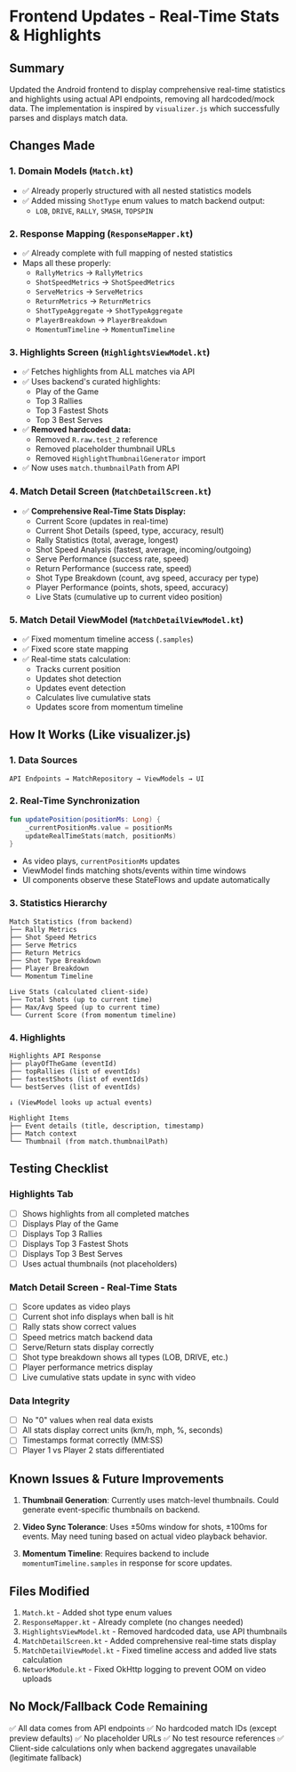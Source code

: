 # Frontend Updates - Real-Time Stats & Highlights

## Summary
Updated the Android frontend to display comprehensive real-time statistics and highlights using actual API endpoints, removing all hardcoded/mock data. The implementation is inspired by `visualizer.js` which successfully parses and displays match data.

## Changes Made

### 1. **Domain Models (`Match.kt`)**
- ✅ Already properly structured with all nested statistics models
- ✅ Added missing `ShotType` enum values to match backend output:
  - `LOB`, `DRIVE`, `RALLY`, `SMASH`, `TOPSPIN`

### 2. **Response Mapping (`ResponseMapper.kt`)**
- ✅ Already complete with full mapping of nested statistics
- Maps all these properly:
  - `RallyMetrics` → `RallyMetrics`
  - `ShotSpeedMetrics` → `ShotSpeedMetrics`
  - `ServeMetrics` → `ServeMetrics`
  - `ReturnMetrics` → `ReturnMetrics`
  - `ShotTypeAggregate` → `ShotTypeAggregate`
  - `PlayerBreakdown` → `PlayerBreakdown`
  - `MomentumTimeline` → `MomentumTimeline`

### 3. **Highlights Screen (`HighlightsViewModel.kt`)**
- ✅ Fetches highlights from ALL matches via API
- ✅ Uses backend's curated highlights:
  - Play of the Game
  - Top 3 Rallies
  - Top 3 Fastest Shots
  - Top 3 Best Serves
- ✅ **Removed hardcoded data:**
  - Removed `R.raw.test_2` reference
  - Removed placeholder thumbnail URLs
  - Removed `HighlightThumbnailGenerator` import
- ✅ Now uses `match.thumbnailPath` from API

### 4. **Match Detail Screen (`MatchDetailScreen.kt`)**
- ✅ **Comprehensive Real-Time Stats Display:**
  - Current Score (updates in real-time)
  - Current Shot Details (speed, type, accuracy, result)
  - Rally Statistics (total, average, longest)
  - Shot Speed Analysis (fastest, average, incoming/outgoing)
  - Serve Performance (success rate, speed)
  - Return Performance (success rate, speed)
  - Shot Type Breakdown (count, avg speed, accuracy per type)
  - Player Performance (points, shots, speed, accuracy)
  - Live Stats (cumulative up to current video position)

### 5. **Match Detail ViewModel (`MatchDetailViewModel.kt`)**
- ✅ Fixed momentum timeline access (`.samples`)
- ✅ Fixed score state mapping
- ✅ Real-time stats calculation:
  - Tracks current position
  - Updates shot detection
  - Updates event detection
  - Calculates live cumulative stats
  - Updates score from momentum timeline

## How It Works (Like visualizer.js)

### 1. **Data Sources**
```
API Endpoints → MatchRepository → ViewModels → UI
```

### 2. **Real-Time Synchronization**
```kotlin
fun updatePosition(positionMs: Long) {
    _currentPositionMs.value = positionMs
    updateRealTimeStats(match, positionMs)
}
```

- As video plays, `currentPositionMs` updates
- ViewModel finds matching shots/events within time windows
- UI components observe these StateFlows and update automatically

### 3. **Statistics Hierarchy**
```
Match Statistics (from backend)
├── Rally Metrics
├── Shot Speed Metrics  
├── Serve Metrics
├── Return Metrics
├── Shot Type Breakdown
├── Player Breakdown
└── Momentum Timeline

Live Stats (calculated client-side)
├── Total Shots (up to current time)
├── Max/Avg Speed (up to current time)
└── Current Score (from momentum timeline)
```

### 4. **Highlights**
```
Highlights API Response
├── playOfTheGame (eventId)
├── topRallies (list of eventIds)
├── fastestShots (list of eventIds)
└── bestServes (list of eventIds)

↓ (ViewModel looks up actual events)

Highlight Items
├── Event details (title, description, timestamp)
├── Match context
└── Thumbnail (from match.thumbnailPath)
```

## Testing Checklist

### Highlights Tab
- [ ] Shows highlights from all completed matches
- [ ] Displays Play of the Game
- [ ] Displays Top 3 Rallies
- [ ] Displays Top 3 Fastest Shots
- [ ] Displays Top 3 Best Serves
- [ ] Uses actual thumbnails (not placeholders)

### Match Detail Screen - Real-Time Stats
- [ ] Score updates as video plays
- [ ] Current shot info displays when ball is hit
- [ ] Rally stats show correct values
- [ ] Speed metrics match backend data
- [ ] Serve/Return stats display correctly
- [ ] Shot type breakdown shows all types (LOB, DRIVE, etc.)
- [ ] Player performance metrics display
- [ ] Live cumulative stats update in sync with video

### Data Integrity
- [ ] No "0" values when real data exists
- [ ] All stats display correct units (km/h, mph, %, seconds)
- [ ] Timestamps format correctly (MM:SS)
- [ ] Player 1 vs Player 2 stats differentiated

## Known Issues & Future Improvements

1. **Thumbnail Generation**: Currently uses match-level thumbnails. Could generate event-specific thumbnails on backend.

2. **Video Sync Tolerance**: Uses ±50ms window for shots, ±100ms for events. May need tuning based on actual video playback behavior.

3. **Momentum Timeline**: Requires backend to include `momentumTimeline.samples` in response for score updates.

## Files Modified

1. `Match.kt` - Added shot type enum values
2. `ResponseMapper.kt` - Already complete (no changes needed)
3. `HighlightsViewModel.kt` - Removed hardcoded data, use API thumbnails
4. `MatchDetailScreen.kt` - Added comprehensive real-time stats display
5. `MatchDetailViewModel.kt` - Fixed timeline access and added live stats calculation
6. `NetworkModule.kt` - Fixed OkHttp logging to prevent OOM on video uploads

## No Mock/Fallback Code Remaining

✅ All data comes from API endpoints
✅ No hardcoded match IDs (except preview defaults)
✅ No placeholder URLs
✅ No test resource references
✅ Client-side calculations only when backend aggregates unavailable (legitimate fallback)
